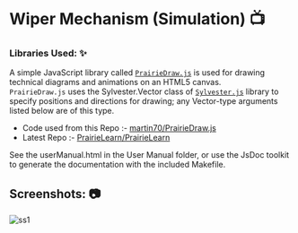 # Wiper Mechanism (Simulation) :tv: 

### Libraries Used: :sparkles:
A simple JavaScript library called [``PrairieDraw.js``](https://prairielearn.readthedocs.io/en/latest/PrairieDraw/) is used for drawing technical diagrams and animations on an HTML5 canvas. <br>
``PrairieDraw.js`` uses the Sylvester.Vector class of [``Sylvester.js``](http://sylvester.jcoglan.com/docs.html) library  to specify positions and directions for drawing; any Vector-type arguments listed below are of this type.<br>

- Code used from this Repo :- [martin70/PrairieDraw.js](https://github.com/martin70/PrairieDraw.js)
- Latest Repo :- [PrairieLearn/PrairieLearn](https://github.com/PrairieLearn/PrairieLearn)

See the userManual.html in the User Manual folder, or use the JsDoc toolkit to generate the documentation with the included Makefile.

## Screenshots: :camera:
![ss1]()

